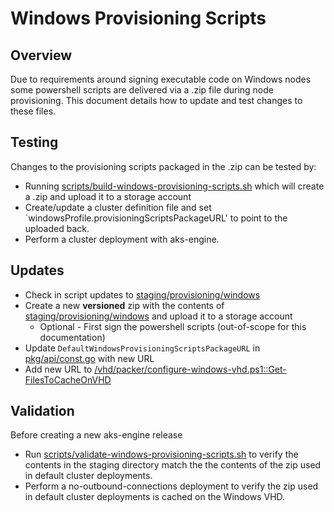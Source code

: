 # Windows Provisioning Scripts

## Overview

Due to requirements around signing executable code on Windows nodes some powershell scripts are delivered via a .zip file during node provisioning.
This document details how to update and test changes to these files.

## Testing

Changes to the provisioning scripts packaged in the .zip can be tested by:

- Running [scripts/build-windows-provisioning-scripts.sh](../../scripts/build-windows-provisioning-scripts.sh) which will create a .zip and upload it to a storage account
- Create/update a cluster definition file and set `windowsProfile.provisioningScriptsPackageURL' to point to the uploaded back.
- Perform a cluster deployment with aks-engine.

## Updates

- Check in script updates to [staging/provisioning/windows](../../staging/provisioning/windows)
- Create a new **versioned** zip with the contents of [staging/provisioning/windows](../../staging/provisioning/windows) and upload it to a storage account
  - Optional - First sign the powershell scripts (out-of-scope for this documentation)
- Update `DefaultWindowsProvisioningScriptsPackageURL` in [pkg/api/const.go](../../pkg/api/const.go) with new URL
- Add new URL to [/vhd/packer/configure-windows-vhd.ps1::Get-FilesToCacheOnVHD](../../vhd/packer/configure-windows-vhd.ps1)

## Validation

Before creating a new aks-engine release

- Run [scripts/validate-windows-provisioning-scripts.sh](../../scripts/validate-windows-provisioning-scripts.sh) to verify the contents in the staging directory match the the contents of the zip used in default cluster deployments.
- Perform a no-outbound-connections deployment to verify the zip used in default cluster deployments is cached on the Windows VHD.
